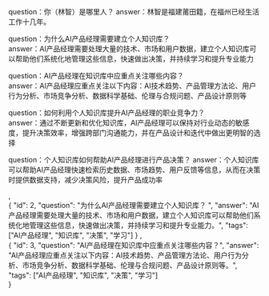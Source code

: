 question：你（林智）是哪里人？	
answer：林智是福建莆田籍，在福州已经生活工作十几年。

question：为什么AI产品经理需要建立个人知识库？	
answer：AI产品经理需要处理大量的技术、市场和用户数据，建立个人知识库可以帮助他们系统化地管理这些信息，快速做出决策，并持续学习和提升专业能力

question：AI产品经理在知识库中应重点关注哪些内容？	
answer：AI产品经理应重点关注以下内容：AI技术趋势、产品管理方法论、用户行为分析、市场竞争分析、数据科学基础、伦理与合规问题、产品设计原则等

question：如何利用个人知识库提升AI产品经理的职业竞争力？	
answer：通过不断更新和优化知识库，AI产品经理可以保持对行业动态的敏感度，提升决策效率，增强跨部门沟通能力，并在产品设计和迭代中做出更明智的选择

question：个人知识库如何帮助AI产品经理进行产品决策？	
answer：个人知识库可以帮助AI产品经理快速检索历史数据、市场趋势、用户反馈等信息，从而在决策时提供数据支持，减少决策风险，提升产品成功率



,      
        {
            "id": 2,
            "question": "为什么AI产品经理需要建立个人知识库？	",
            "answer": "AI产品经理需要处理大量的技术、市场和用户数据，建立个人知识库可以帮助他们系统化地管理这些信息，快速做出决策，并持续学习和提升专业能力。",
            "tags": ["AI产品经理", "知识库", "决策", "学习"]
        } ,    
        {
            "id": 3,
            "question": "AI产品经理在知识库中应重点关注哪些内容？",
            "answer": "AI产品经理应重点关注以下内容：AI技术趋势、产品管理方法论、用户行为分析、市场竞争分析、数据科学基础、伦理与合规问题、产品设计原则等。",
            "tags": ["AI产品经理", "知识库", "决策", "学习"]            
        }  